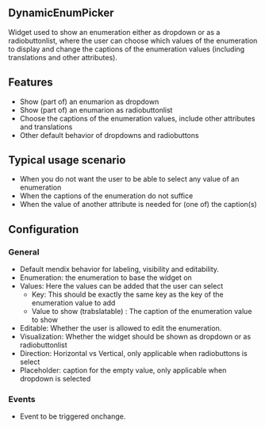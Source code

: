 ## DynamicEnumPicker
Widget used to show an enumeration either as dropdown or as a radiobuttonlist, where the user can choose which values of the enumeration to display and change the captions of the enumeration values (including translations and other attributes).

## Features
- Show (part of) an enumarion as dropdown
- Show (part of) an enumarion as radiobuttonlist
- Choose the captions of the enumeration values, include other attributes and translations
- Other default behavior of dropdowns and radiobuttons

## Typical usage scenario
- When you do not want the user to be able to select any value of an enumeration
- When the captions of the enumeration do not suffice
- When the value of another attribute is needed for (one of) the caption(s)

## Configuration
### General
- Default mendix behavior for labeling, visibility and editability.
- Enumeration: the enumeration to base the widget on
- Values: Here the values can be added that the user can select
  - Key: This should be exactly the same key as the key of the enumeration value to add
  - Value to show (trabslatable) : The caption of the enumeration value to show
- Editable: Whether the user is allowed to edit the enumeration.
- Visualization: Whether the widget should be shown as dropdown or as radiobuttonlist
- Direction: Horizontal vs Vertical, only applicable when radiobuttons is select
- Placeholder: caption for the empty value, only applicable when dropdown is selected

### Events
- Event to be triggered onchange.
